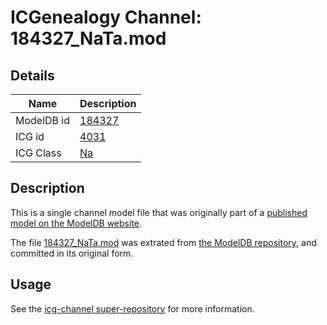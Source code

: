 # ICGenealogy Channel: 184327\_NaTa.mod

## Details

Name | Description
---- | -----------
ModelDB id | [184327](http://senselab.med.yale.edu/ModelDB/ShowModel.cshtml?model=184327)
ICG id | [4031](http://icg.neurotheory.ox.ac.uk/channels/2/4031)
ICG Class | [Na](http://icg.neurotheory.ox.ac.uk/channels/2)

## Description

This is a single channel model file that was originally part of a [published model on the ModelDB website](http://senselab.med.yale.edu/mModelDB/ShowModel.cshtml?model=184327).

The file [184327\_NaTa.mod](184327_NaTa.mod) was extrated from [the ModelDB repository](http://senselab.med.yale.edu/ModelDB/ShowModel.cshtml?model=184327), and committed in its original form.

## Usage

See the [icg-channel super-repository](https://github.com/icgenealogy/icg-channels) for more information.